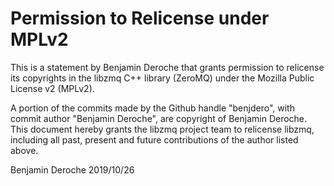 # Permission to Relicense under MPLv2

This is a statement by Benjamin Deroche
that grants permission to relicense its copyrights in the libzmq C++
library (ZeroMQ) under the Mozilla Public License v2 (MPLv2).

A portion of the commits made by the Github handle "benjdero", with
commit author "Benjamin Deroche", are copyright of Benjamin Deroche.
This document hereby grants the libzmq project team to relicense libzmq, 
including all past, present and future contributions of the author listed above.

Benjamin Deroche
2019/10/26